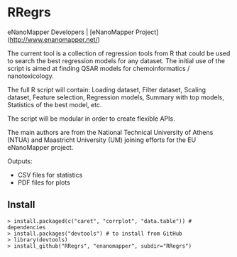RRegrs
======

eNanoMapper Developers |  [eNanoMapper Project] (http://www.enanomapper.net/)


The current tool is a collection of regression tools from R that could be used to search the best regression models for any dataset. The initial use of the script is aimed at finding QSAR models for chemoinformatics / nanotoxicology.

The full R script will contain: Loading dataset, Filter dataset, Scaling dataset, Feature selection, Regression models, Summary with top models, Statistics of the best model, etc.

The script will be modular in order to create flexible APIs.

The main authors are from the National Technical University of Athens (NTUA) and Maastricht University (UM) joining efforts for the EU eNanoMapper project.

Outputs:
- CSV files for statistics
- PDF files for plots

Install
-------

    > install.packaged(c("caret", "corrplot", "data.table")) # dependencies
    > install.packages("devtools") # to install from GitHub
    > library(devtools)
    > install_github("RRegrs", "enanomapper", subdir="RRegrs")

